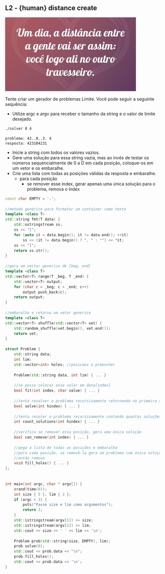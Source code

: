 ## L2 - {human} distance create

![](cover.jpg)

Tente criar um gerador de problemas Limite. Você pode seguir a seguinte sequência:

- Utilize argc e argv para receber o tamanho da string e o valor de limite desejado.

```
./solver 8 4

problema: 42..0..3. 4
resposta: 423104231
```
- Inicie a string com todos os valores vazios.
- Gere uma solução para essa string vazia, mas ao invés de testar os números sequencialmente de 0 a D em cada posição, coloque-os em um vetor e os embaralhe.
- Crie uma lista com todas as posições válidas da resposta e embaralhe.
    - para cada posição
        - se remover esse index, gerar apenas uma única solução para o problema, remova o index



<!--FILTER solver.cpp cpp-->
```cpp
const char EMPTY = '.';

//metodo genérico para formatar um container como texto
template <class T>
std::string fmt(T data) {
    std::ostringstream ss;
    ss << "[";
    for (auto it = data.begin(); it != data.end(); ++it)
        ss << (it != data.begin() ? ", " : "") << *it;
    ss << "]";
    return ss.str();
}

//gera um vector generico de [beg, end[
template <class T>
std::vector<T> range(T _beg, T _end) {
    std::vector<T> output;
    for (char c = _beg; c < _end; c++)
        output.push_back(c);
    return output;
}

//embaralha e retorna um vetor generico
template <class T>
std::vector<T> shuffle(std::vector<T> vet) {
    std::random_shuffle(vet.begin(), vet.end());
    return vet;
}

struct Problem {
    std::string data;
    int lim;
    std::vector<int> holes; //posicoes a preencher

    Problem(std::string data, int lim) { ... }

    //se posso colocar esse valor em data[index]
    bool fit(int index, char value) { ... }

    //tenta resolver o problema recursivamente retornando na primeira solução encontrada
    bool solve(int hindex) { ... }

    //tenta resoler o problema recursivamente contando quantas soluções existem
    int count_solutions(int hindex) { ... }

    //verifica se remover essa posição, gera uma única solução
    bool can_remove(int index) { ... }

    //pega a lista de todas as posições e embaralha
    //para cada posição, se removê-la gera um problema com única solução
    //então remova
    void fill_holes() { ... }
};


int main(int argc, char * argv[]) {
    srand(time(0));
    int size { 5 }, lim { 3 };
    if (argc < 3) {
        puts("Passe size e lim como argumentos");
        return 1;
    }
    std::istringstream(argv[1]) >> size;
    std::istringstream(argv[2]) >> lim;
    std::cout << size << ' ' << lim << '\n';

    Problem prob(std::string(size, EMPTY), lim);
    prob.solve(0);
    std::cout << prob.data << "\n";
    prob.fill_holes();
    std::cout << prob.data << '\n';
}
```
<!--FILTER_END-->